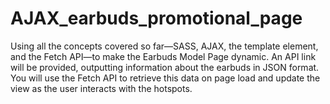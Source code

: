 # AJAX_earbuds_promotional_page
Using all the concepts covered so far—SASS, AJAX, the template element, and the Fetch API—to make the Earbuds Model Page dynamic. An API link will be provided, outputting information about the earbuds in JSON format. You will use the Fetch API to retrieve this data on page load and update the view as the user interacts with the hotspots.
